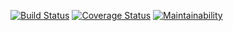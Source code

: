 [![Build Status](https://travis-ci.org/fikepaci/free-mentor.svg?branch=develop)](https://travis-ci.org/fikepaci/free-mentor) [![Coverage Status](https://coveralls.io/repos/github/fikepaci/free-mentor/badge.svg?branch=develop)](https://coveralls.io/github/fikepaci/free-mentor?branch=develop) [![Maintainability](https://api.codeclimate.com/v1/badges/0d7869300eebc495fb45/maintainability)](https://codeclimate.com/github/fikepaci/free-mentor/maintainability) 